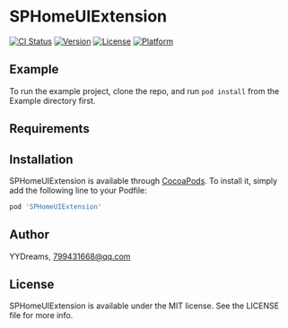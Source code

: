 # SPHomeUIExtension

[![CI Status](https://img.shields.io/travis/YYDreams/SPHomeUIExtension.svg?style=flat)](https://travis-ci.org/YYDreams/SPHomeUIExtension)
[![Version](https://img.shields.io/cocoapods/v/SPHomeUIExtension.svg?style=flat)](https://cocoapods.org/pods/SPHomeUIExtension)
[![License](https://img.shields.io/cocoapods/l/SPHomeUIExtension.svg?style=flat)](https://cocoapods.org/pods/SPHomeUIExtension)
[![Platform](https://img.shields.io/cocoapods/p/SPHomeUIExtension.svg?style=flat)](https://cocoapods.org/pods/SPHomeUIExtension)

## Example

To run the example project, clone the repo, and run `pod install` from the Example directory first.

## Requirements

## Installation

SPHomeUIExtension is available through [CocoaPods](https://cocoapods.org). To install
it, simply add the following line to your Podfile:

```ruby
pod 'SPHomeUIExtension'
```

## Author

YYDreams, 799431668@qq.com

## License

SPHomeUIExtension is available under the MIT license. See the LICENSE file for more info.
